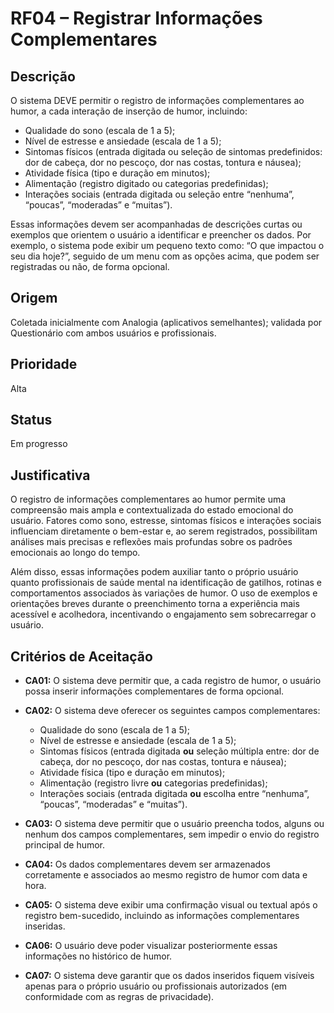 # RF04 – Registrar Informações Complementares

## Descrição  
O sistema DEVE permitir o registro de informações complementares ao humor, a cada interação de inserção de humor, incluindo:

- Qualidade do sono (escala de 1 a 5);  
- Nível de estresse e ansiedade (escala de 1 a 5);  
- Sintomas físicos (entrada digitada ou seleção de sintomas predefinidos: dor de cabeça, dor no pescoço, dor nas costas, tontura e náusea);  
- Atividade física (tipo e duração em minutos);  
- Alimentação (registro digitado ou categorias predefinidas);  
- Interações sociais (entrada digitada ou seleção entre “nenhuma”, “poucas”, “moderadas” e “muitas”).

Essas informações devem ser acompanhadas de descrições curtas ou exemplos que orientem o usuário a identificar e preencher os dados. Por exemplo, o sistema pode exibir um pequeno texto como: “O que impactou o seu dia hoje?”, seguido de um menu com as opções acima, que podem ser registradas ou não, de forma opcional.

## Origem  
Coletada inicialmente com Analogia (aplicativos semelhantes); validada por Questionário com ambos usuários e profissionais.

## Prioridade  
Alta

## Status  
Em progresso

## Justificativa  
O registro de informações complementares ao humor permite uma compreensão mais ampla e contextualizada do estado emocional do usuário. Fatores como sono, estresse, sintomas físicos e interações sociais influenciam diretamente o bem-estar e, ao serem registrados, possibilitam análises mais precisas e reflexões mais profundas sobre os padrões emocionais ao longo do tempo.

Além disso, essas informações podem auxiliar tanto o próprio usuário quanto profissionais de saúde mental na identificação de gatilhos, rotinas e comportamentos associados às variações de humor. O uso de exemplos e orientações breves durante o preenchimento torna a experiência mais acessível e acolhedora, incentivando o engajamento sem sobrecarregar o usuário.

## Critérios de Aceitação

- **CA01:** O sistema deve permitir que, a cada registro de humor, o usuário possa inserir informações complementares de forma opcional.

- **CA02:** O sistema deve oferecer os seguintes campos complementares:  
  - Qualidade do sono (escala de 1 a 5);  
  - Nível de estresse e ansiedade (escala de 1 a 5);  
  - Sintomas físicos (entrada digitada **ou** seleção múltipla entre: dor de cabeça, dor no pescoço, dor nas costas, tontura e náusea);  
  - Atividade física (tipo e duração em minutos);  
  - Alimentação (registro livre **ou** categorias predefinidas);  
  - Interações sociais (entrada digitada **ou** escolha entre “nenhuma”, “poucas”, “moderadas” e “muitas”).

- **CA03:** O sistema deve permitir que o usuário preencha todos, alguns ou nenhum dos campos complementares, sem impedir o envio do registro principal de humor.

- **CA04:** Os dados complementares devem ser armazenados corretamente e associados ao mesmo registro de humor com data e hora.

- **CA05:** O sistema deve exibir uma confirmação visual ou textual após o registro bem-sucedido, incluindo as informações complementares inseridas.

- **CA06:** O usuário deve poder visualizar posteriormente essas informações no histórico de humor.

- **CA07:** O sistema deve garantir que os dados inseridos fiquem visíveis apenas para o próprio usuário ou profissionais autorizados (em conformidade com as regras de privacidade).
